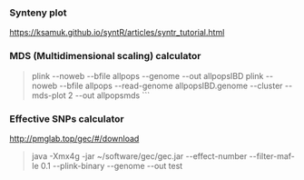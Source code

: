 ### Synteny plot
https://ksamuk.github.io/syntR/articles/syntr_tutorial.html
### MDS (Multidimensional scaling) calculator

> plink --noweb --bfile allpops --genome --out allpopsIBD
> plink --noweb --bfile allpops --read-genome allpopsIBD.genome --cluster --mds-plot 2 --out allpopsmds ```

### Effective SNPs calculator
http://pmglab.top/gec/#/download

>java -Xmx4g -jar ~/software/gec/gec.jar --effect-number --filter-maf-le 0.1 --plink-binary <plink bed format file for snp> --genome --out test
